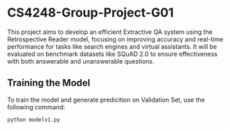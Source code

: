 # CS4248-Group-Project-G01

This project aims to develop an efficient Extractive QA system using the Retrospective Reader model, focusing on improving accuracy and real-time performance for tasks like search engines and virtual assistants. It will be evaluated on benchmark datasets like SQuAD 2.0 to ensure effectiveness with both answerable and unanswerable questions.

## Training the Model

To train the model and generate predicition on Validation Set, use the following command:

```bash
python modelv1.py
```

